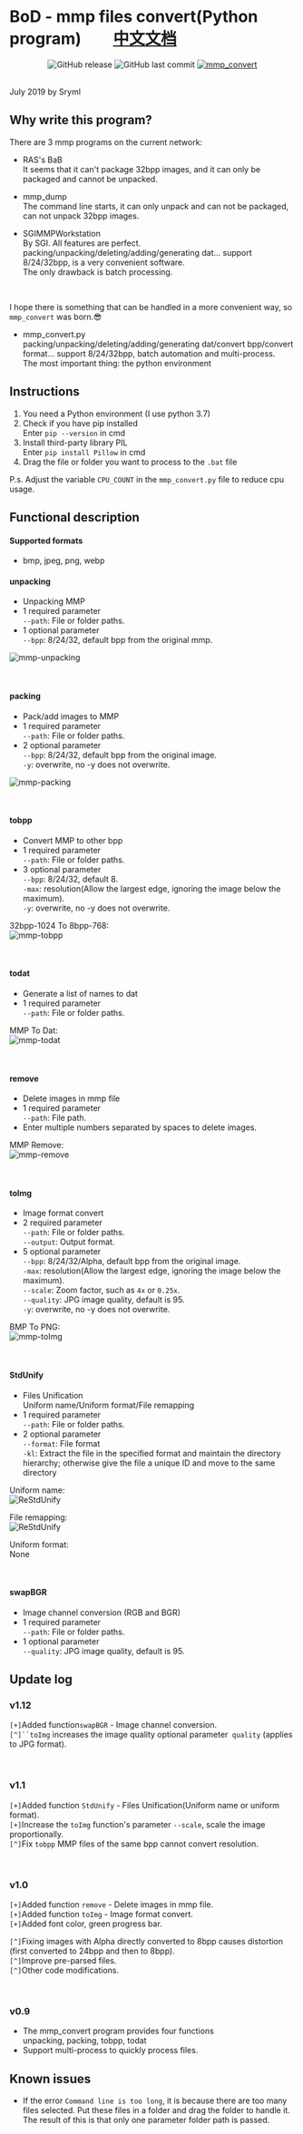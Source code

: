 # BoD - mmp files convert(Python program)&emsp;&emsp;[中文文档](https://github.com/Sryml/mmp_convert/blob/v1.12/readme_cn.md#readme)

<div align="center">
  <img alt="GitHub release" src="https://img.shields.io/github/release/sryml/mmp_convert.svg?style=plastic">
  
  <img alt="GitHub last commit" src="https://img.shields.io/github/last-commit/sryml/mmp_convert.svg?style=plastic">

<a href="http://www.arokhslair.net/forum/viewforum.php?f=24" target="_blank">
    <img src="https://img.shields.io/badge/Blade-mmp__convert-blue.svg?style=plastic&logo=appveyor" alt="mmp_convert">
  </a>
</div>

<br>

July 2019 by Sryml

## Why write this program?
There are 3 mmp programs on the current network:  
- RAS's BaB  
  It seems that it can't package 32bpp images, and it can only be packaged and cannot be unpacked.
  
- mmp_dump  
  The command line starts, it can only unpack and can not be packaged, can not unpack 32bpp images.
  
- SGIMMPWorkstation  
  By SGI. All features are perfect.  
  packing/unpacking/deleting/adding/generating dat... support 8/24/32bpp, is a very convenient software.  
  The only drawback is batch processing.
  
<br>
  
I hope there is something that can be handled in a more convenient way, so `mmp_convert` was born.:sunglasses:
- mmp_convert.py  
  packing/unpacking/deleting/adding/generating dat/convert bpp/convert format... support 8/24/32bpp, batch automation and multi-process.  
  The most important thing: the python environment


## Instructions
1. You need a Python environment (I use python 3.7)
2. Check if you have pip installed  
  Enter `pip --version` in cmd
3. Install third-party library PIL  
  Enter `pip install Pillow` in cmd
4. Drag the file or folder you want to process to the `.bat` file

P.s. Adjust the variable `CPU_COUNT` in the `mmp_convert.py` file to reduce cpu usage.


## Functional description
#### Supported formats
- bmp, jpeg, png, webp

#### unpacking  
- Unpacking MMP  
- 1 required parameter  
  `--path`: File or folder paths.
- 1 optional parameter  
  `--bpp`: 8/24/32, default bpp from the original mmp.  

![mmp-unpacking](https://raw.githubusercontent.com/Sryml/Image/master/GIF/mmp-unpacking.gif)

<br>

#### packing  
- Pack/add images to MMP  
- 1 required parameter  
  `--path`: File or folder paths.
- 2 optional parameter  
  `--bpp`: 8/24/32, default bpp from the original image.  
  `-y`: overwrite, no -y does not overwrite.  

![mmp-packing](https://raw.githubusercontent.com/Sryml/Image/master/GIF/mmp-packing.gif)

<br>

#### tobpp  
- Convert MMP to other bpp  
- 1 required parameter  
  `--path`: File or folder paths.
- 3 optional parameter  
  `--bpp`: 8/24/32, default 8.  
  `-max`: resolution(Allow the largest edge, ignoring the image below the maximum).  
  `-y`: overwrite, no -y does not overwrite.  

32bpp-1024 To 8bpp-768:  
![mmp-tobpp](https://raw.githubusercontent.com/Sryml/Image/master/GIF/mmp-tobpp.gif)

<br>

#### todat  
- Generate a list of names to dat  
- 1 required parameter  
  `--path`: File or folder paths.  

MMP To Dat:  
![mmp-todat](https://raw.githubusercontent.com/Sryml/Image/master/GIF/mmp-todat.gif)

<br>

#### remove  
- Delete images in mmp file  
- 1 required parameter  
  `--path`: File path.
- Enter multiple numbers separated by spaces to delete images.  

MMP Remove:  
![mmp-remove](https://raw.githubusercontent.com/Sryml/Image/master/GIF/mmp-remove.gif)

<br>

#### toImg
- Image format convert  
- 2 required parameter  
  `--path`: File or folder paths.  
  `--output`: Output format.
- 5 optional parameter  
  `--bpp`: 8/24/32/Alpha, default bpp from the original image.  
  `-max`: resolution(Allow the largest edge, ignoring the image below the maximum).  
  `--scale`: Zoom factor, such as `4x` or `0.25x`.  
  `--quality`: JPG image quality, default is 95.  
  `-y`: overwrite, no -y does not overwrite.  
  
BMP To PNG:  
![mmp-toImg](https://raw.githubusercontent.com/Sryml/Image/master/GIF/mmp-toImg.gif)

<br>

#### StdUnify
- Files Unification  
  Uniform name/Uniform format/File remapping  
- 1 required parameter  
  `--path`: File or folder paths.  
- 2 optional parameter  
  `--format`: File format  
  `-kl`: Extract the file in the specified format and maintain the directory hierarchy; otherwise give the file a unique ID and move to the same directory  

Uniform name:  
![ReStdUnify](https://raw.githubusercontent.com/Sryml/Image/master/GIF/mmp-StdUnify.gif)

File remapping:  
![ReStdUnify](https://raw.githubusercontent.com/Sryml/Image/master/GIF/mmp-ReStdUnify.gif)

Uniform format:  
None

<br>

#### swapBGR
- Image channel conversion (RGB and BGR)  
- 1 required parameter  
  `--path`: File or folder paths.  
- 1 optional parameter  
  `--quality`: JPG image quality, default is 95.  

  
## Update log
### v1.12
`[+]`Added function`swapBGR` - Image channel conversion.  
`[^]``toImg` increases the image quality optional parameter` quality` (applies to JPG format).  

<br>

### v1.1
`[+]`Added function `StdUnify` - Files Unification(Uniform name or uniform format).  
`[+]`Increase the `toImg` function's parameter `--scale`, scale the image proportionally.  
`[^]`Fix `tobpp` MMP files of the same bpp cannot convert resolution.  

<br>

### v1.0
`[+]`Added function `remove` - Delete images in mmp file.  
`[+]`Added function `toImg` - Image format convert.  
`[+]`Added font color, green progress bar.  

`[^]`Fixing images with Alpha directly converted to 8bpp causes distortion (first converted to 24bpp and then to 8bpp).  
`[^]`Improve pre-parsed files.  
`[^]`Other code modifications.

<br>
  
### v0.9
- The mmp_convert program provides four functions  
  unpacking, packing, tobpp, todat
- Support multi-process to quickly process files.

  
## Known issues
- If the error `Command line is too long`, it is because there are too many files selected. Put these files in a folder and drag the folder to handle it. The result of this is that only one parameter folder path is passed.

